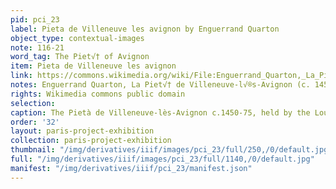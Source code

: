 ```yaml
---
pid: pci_23
label: Pieta de Villeneuve les avignon by Enguerrand Quarton
object_type: contextual-images
note: 116-21
word_tag: The Piet√† of Avignon
item: Pieta de Villeneuve les avignon
link: https://commons.wikimedia.org/wiki/File:Enguerrand_Quarton,_La_Piet%C3%A0_de_Villeneuve-l%C3%A8s-Avignon_(c._1455).jpg
notes: Enguerrand Quarton, La Piet√† de Villeneuve-l√®s-Avignon (c. 1455) Louvre
rights: Wikimedia commons public domain
selection: 
caption: The Pietà de Villeneuve-lès-Avignon c.1450-75, held by the Louvre.
order: '32'
layout: paris-project-exhibition
collection: paris-project-exhibition
thumbnail: "/img/derivatives/iiif/images/pci_23/full/250,/0/default.jpg"
full: "/img/derivatives/iiif/images/pci_23/full/1140,/0/default.jpg"
manifest: "/img/derivatives/iiif/pci_23/manifest.json"
---
```

